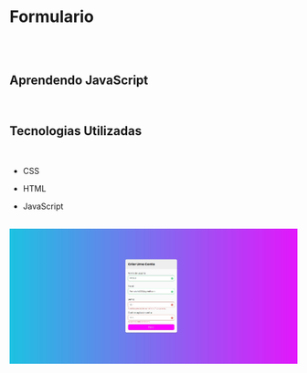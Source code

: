 <h1> Formulario </h1>
<br>
<br>
<h2> Aprendendo JavaScript </h2>
<Br>
<h2>Tecnologias Utilizadas</h2>
<br>

- CSS

- HTML

- JavaScript

<br>

<img src="https://github.com/Mheenrique21/Formulario-HTML-CSS-JS/blob/master/img/Formulario.jpeg?raw=true"/>
